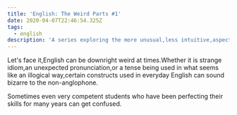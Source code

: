 ```yaml
---
title: 'English: The Weird Parts #1'
date: 2020-04-07T22:46:54.325Z
tags:
  - english
description: 'A series exploring the more unusual,less intuitive,aspects of English'
---
```

Let's face it,English can be downright weird at times.Whether it is strange idiom,an unexpected pronunciation,or a tense being used in what seems like an illogical way,certain constructs used in everyday English can sound bizarre to the non-anglophone.

Sometimes even very competent students who have been perfecting their skills for many years can get confused.